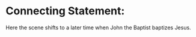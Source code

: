 # Connecting Statement:

Here the scene shifts to a later time when John the Baptist baptizes Jesus.